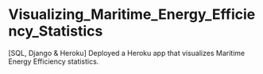 # Visualizing_Maritime_Energy_Efficiency_Statistics
[SQL, Django &amp; Heroku] Deployed a Heroku app that visualizes Maritime Energy Efficiency statistics.
